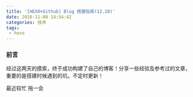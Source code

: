 ```yaml
---
title: '[HEXO+Github] Blog 搭建指南(12.28)'
date: 2016-11-08 14:54:42
categories: 技术
tags:
 - hexo
---
```


### 前言

经过这两天的摸索，终于成功构建了自己的博客！分享一些经验及参考过的文章，重要的是搭建时候遇到的坑。不定时更新！

最近较忙 拖一会
<!--more-->

